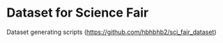 # Dataset for Science Fair

Dataset generating scripts (https://github.com/hbhbhb2/sci_fair_dataset)
